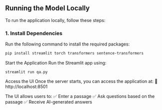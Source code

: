 ## Running the Model Locally

To run the application locally, follow these steps:

### 1. Install Dependencies  
Run the following command to install the required packages:  
```bash
pip install streamlit torch transformers sentence-transformers
```
Start the Application
Run the Streamlit app using:
```
streamlit run qa.py
```
 Access the UI
Once the server starts, you can access the application at:
🔗 http://localhost:8501

The UI allows users to:
✅ Enter a passage
✅ Ask questions based on the passage
✅ Receive AI-generated answers
